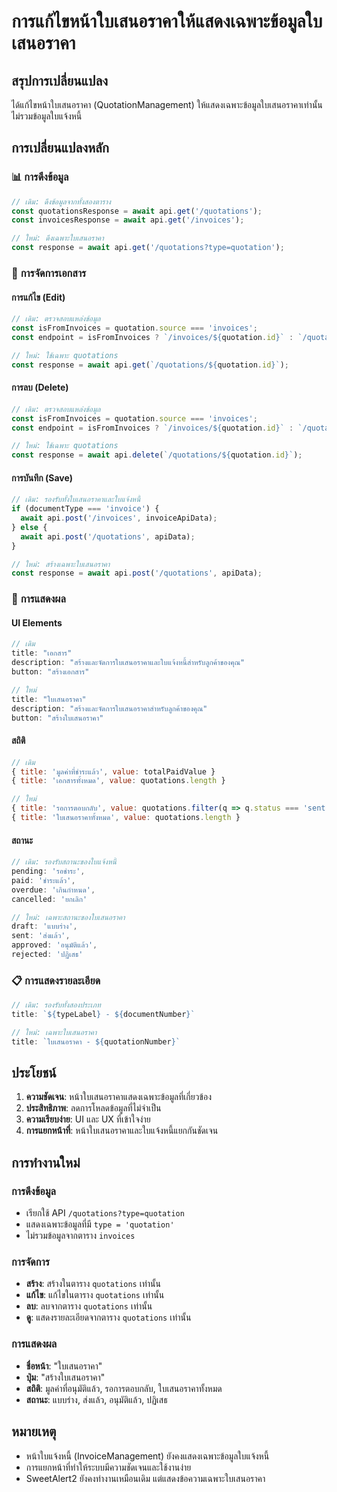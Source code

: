 # การแก้ไขหน้าใบเสนอราคาให้แสดงเฉพาะข้อมูลใบเสนอราคา

## สรุปการเปลี่ยนแปลง

ได้แก้ไขหน้าใบเสนอราคา (QuotationManagement) ให้แสดงเฉพาะข้อมูลใบเสนอราคาเท่านั้น ไม่รวมข้อมูลใบแจ้งหนี้

## การเปลี่ยนแปลงหลัก

### 📊 **การดึงข้อมูล**
```javascript
// เดิม: ดึงข้อมูลจากทั้งสองตาราง
const quotationsResponse = await api.get('/quotations');
const invoicesResponse = await api.get('/invoices');

// ใหม่: ดึงเฉพาะใบเสนอราคา
const response = await api.get('/quotations?type=quotation');
```

### 🔧 **การจัดการเอกสาร**

#### การแก้ไข (Edit)
```javascript
// เดิม: ตรวจสอบแหล่งข้อมูล
const isFromInvoices = quotation.source === 'invoices';
const endpoint = isFromInvoices ? `/invoices/${quotation.id}` : `/quotations/${quotation.id}`;

// ใหม่: ใช้เฉพาะ quotations
const response = await api.get(`/quotations/${quotation.id}`);
```

#### การลบ (Delete)
```javascript
// เดิม: ตรวจสอบแหล่งข้อมูล
const isFromInvoices = quotation.source === 'invoices';
const endpoint = isFromInvoices ? `/invoices/${quotation.id}` : `/quotations/${quotation.id}`;

// ใหม่: ใช้เฉพาะ quotations
const response = await api.delete(`/quotations/${quotation.id}`);
```

#### การบันทึก (Save)
```javascript
// เดิม: รองรับทั้งใบเสนอราคาและใบแจ้งหนี้
if (documentType === 'invoice') {
  await api.post('/invoices', invoiceApiData);
} else {
  await api.post('/quotations', apiData);
}

// ใหม่: สร้างเฉพาะใบเสนอราคา
const response = await api.post('/quotations', apiData);
```

### 🎨 **การแสดงผล**

#### UI Elements
```javascript
// เดิม
title: "เอกสาร"
description: "สร้างและจัดการใบเสนอราคาและใบแจ้งหนี้สำหรับลูกค้าของคุณ"
button: "สร้างเอกสาร"

// ใหม่
title: "ใบเสนอราคา"
description: "สร้างและจัดการใบเสนอราคาสำหรับลูกค้าของคุณ"
button: "สร้างใบเสนอราคา"
```

#### สถิติ
```javascript
// เดิม
{ title: 'มูลค่าที่ชำระแล้ว', value: totalPaidValue }
{ title: 'เอกสารทั้งหมด', value: quotations.length }

// ใหม่
{ title: 'รอการตอบกลับ', value: quotations.filter(q => q.status === 'sent').length }
{ title: 'ใบเสนอราคาทั้งหมด', value: quotations.length }
```

#### สถานะ
```javascript
// เดิม: รองรับสถานะของใบแจ้งหนี้
pending: 'รอชำระ',
paid: 'ชำระแล้ว',
overdue: 'เกินกำหนด',
cancelled: 'ยกเลิก'

// ใหม่: เฉพาะสถานะของใบเสนอราคา
draft: 'แบบร่าง',
sent: 'ส่งแล้ว',
approved: 'อนุมัติแล้ว',
rejected: 'ปฏิเสธ'
```

### 📋 **การแสดงรายละเอียด**
```javascript
// เดิม: รองรับทั้งสองประเภท
title: `${typeLabel} - ${documentNumber}`

// ใหม่: เฉพาะใบเสนอราคา
title: `ใบเสนอราคา - ${quotationNumber}`
```

## ประโยชน์

1. **ความชัดเจน**: หน้าใบเสนอราคาแสดงเฉพาะข้อมูลที่เกี่ยวข้อง
2. **ประสิทธิภาพ**: ลดการโหลดข้อมูลที่ไม่จำเป็น
3. **ความเรียบง่าย**: UI และ UX ที่เข้าใจง่าย
4. **การแยกหน้าที่**: หน้าใบเสนอราคาและใบแจ้งหนี้แยกกันชัดเจน

## การทำงานใหม่

### การดึงข้อมูล
- เรียกใช้ API `/quotations?type=quotation`
- แสดงเฉพาะข้อมูลที่มี `type = 'quotation'`
- ไม่รวมข้อมูลจากตาราง `invoices`

### การจัดการ
- **สร้าง**: สร้างในตาราง `quotations` เท่านั้น
- **แก้ไข**: แก้ไขในตาราง `quotations` เท่านั้น
- **ลบ**: ลบจากตาราง `quotations` เท่านั้น
- **ดู**: แสดงรายละเอียดจากตาราง `quotations` เท่านั้น

### การแสดงผล
- **ชื่อหน้า**: "ใบเสนอราคา"
- **ปุ่ม**: "สร้างใบเสนอราคา"
- **สถิติ**: มูลค่าที่อนุมัติแล้ว, รอการตอบกลับ, ใบเสนอราคาทั้งหมด
- **สถานะ**: แบบร่าง, ส่งแล้ว, อนุมัติแล้ว, ปฏิเสธ

## หมายเหตุ

- หน้าใบแจ้งหนี้ (InvoiceManagement) ยังคงแสดงเฉพาะข้อมูลใบแจ้งหนี้
- การแยกหน้าที่ทำให้ระบบมีความชัดเจนและใช้งานง่าย
- SweetAlert2 ยังคงทำงานเหมือนเดิม แต่แสดงข้อความเฉพาะใบเสนอราคา 